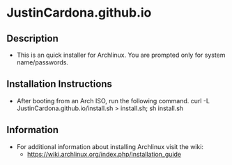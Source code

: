 # JustinCardona.github.io

## Description
- This is an quick installer for Archlinux. You are prompted only for system name/passwords.

## Installation Instructions
- After booting from an Arch ISO, run the following command.
  curl -L JustinCardona.github.io/install.sh > install.sh; sh install.sh
## Information
- For additional information about installing Archlinux visit the wiki:
  - https://wiki.archlinux.org/index.php/installation_guide

